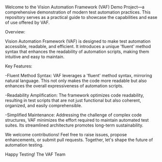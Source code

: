 Welcome to the Vision Automation Framework (VAF) Demo Project—a comprehensive demonstration of modern test automation practices. This repository serves as a practical guide to showcase the capabilities and ease of use offered by VAF.

Overview:

Vision Automation Framework (VAF) is designed to make test automation accessible, readable, and efficient. It introduces a unique 'fluent' method syntax that enhances the readability of automation scripts, making them intuitive and easy to maintain.

Key Features:

-Fluent Method Syntax: VAF leverages a 'fluent' method syntax, mirroring natural language. This not only makes the code more readable but also enhances the overall expressiveness of automation scripts.

-Readability Amplification: The framework optimizes code readability, resulting in test scripts that are not just functional but also coherent, organized, and easily comprehensible.

-Simplified Maintenance: Addressing the challenge of complex code structures, VAF minimizes the effort required to maintain automated test suites. Its streamlined architecture promotes long-term sustainability.

We welcome contributions! Feel free to raise issues, propose enhancements, or submit pull requests. Together, let's shape the future of automation testing.

Happy Testing!
The VAF Team
